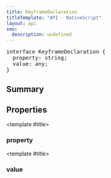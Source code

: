 ```yaml
---
title: KeyframeDeclaration
titleTemplate: "API - NativeScript"
layout: api
seo:
  description: undefined
---
```


<!-- This page is auto generated, do not edit manually. -->
<!-- Run "yarn generate:api-docs" to regenerate -->

<script setup lang="ts">
  import { provide } from "vue";
  import API_DATA from "./KeyframeDeclaration.data.json";
  
  provide('API_DATA', API_DATA);
</script>

<APIRefHierarchy v-once />

<pre class="[&_a]:text-green-400">interface KeyframeDeclaration {
  property: string;
  value: any;
}</pre>

## <Heading ignore>Summary</Heading>

<APIRefSummary v-once />

## Properties

<div class="">

<APIRef for="5004" v-once>

<template #title>

### property

</template>

</APIRef>

</div>

<div class="">

<APIRef for="5005" v-once>

<template #title>

### value

</template>

</APIRef>

</div>
